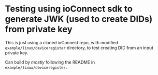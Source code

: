 # Testing using ioConnect sdk to generate JWK (used to create DIDs) from private key

This is just using a cloned ioConnect repo, with modified `example/linux/deviceregister` directory, to test creating DID from an input private key.

Can build by _mostly_ following the README in `example/linux/deviceregister`.
